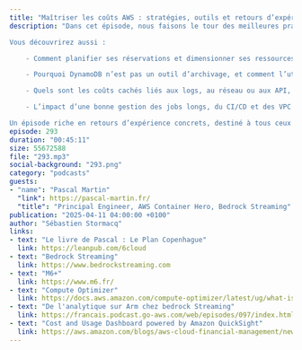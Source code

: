 ```yaml
---
title: "Maîtriser les coûts AWS : stratégies, outils et retours d’expérience"
description: "Dans cet épisode, nous faisons le tour des meilleures pratiques pour maîtriser et optimiser les coûts dans le cloud AWS. De la puissance du tagging à l’efficacité de l’autoscaling, en passant par les instances Spot, Graviton, ou encore les outils de visualisation comme Cost Explorer et Anomaly Detection, Pascal Martin, Principal Enginner chez Bedrock Streaming et AWS Hero, partage leurs stratégies, leurs réussites et… quelques surprises sur la facture.

Vous découvrirez aussi :

    - Comment planifier ses réservations et dimensionner ses ressources avec précision.

    - Pourquoi DynamoDB n’est pas un outil d’archivage, et comment l’utiliser efficacement.

    - Quels sont les coûts cachés liés aux logs, au réseau ou aux API, et comment les éviter.

    - L’impact d’une bonne gestion des jobs longs, du CI/CD et des VPC sur les dépenses globales.

Un épisode riche en retours d’expérience concrets, destiné à tous ceux qui veulent faire rimer cloud avec résilience, efficacité et économies."
episode: 293
duration: "00:45:11"
size: 55672588
file: "293.mp3"
social-background: "293.png"
category: "podcasts"
guests:
- "name": "Pascal Martin"
  "link": https://pascal-martin.fr/
  "title": "Principal Engineer, AWS Container Hero, Bedrock Streaming"
publication: "2025-04-11 04:00:00 +0100"
author: "Sébastien Stormacq"
links:
- text: "Le livre de Pascal : Le Plan Copenhague"
  link: https://leanpub.com/6cloud
- text: "Bedrock Streaming"
  link: https://www.bedrockstreaming.com
- text: "M6+"
  link: https://www.m6.fr/ 
- text: "Compute Optimizer"
  link: https://docs.aws.amazon.com/compute-optimizer/latest/ug/what-is-compute-optimizer.html
- text: "De l'analytique sur Arm chez bedrock Streaming"
  link: https://francais.podcast.go-aws.com/web/episodes/097/index.html
- text: "Cost and Usage Dashboard powered by Amazon QuickSight"
  link: https://aws.amazon.com/blogs/aws-cloud-financial-management/new-cost-and-usage-dashboard-powered-by-amazon-quicksight/
---
```

